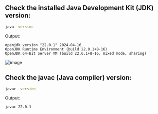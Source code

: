 ## Check the installed Java Development Kit (JDK) version:
```bash
java -version
```

Output:
```
openjdk version "22.0.1" 2024-04-16
OpenJDK Runtime Environment (build 22.0.1+8-16)
OpenJDK 64-Bit Server VM (build 22.0.1+8-16, mixed mode, sharing)
```
![image](https://github.com/user-attachments/assets/0492ff25-2894-4bdd-8989-caa538b788f4)

## Check the javac (Java compiler) version:
```bash
javac -version
```

Output:
```
javac 22.0.1
```
